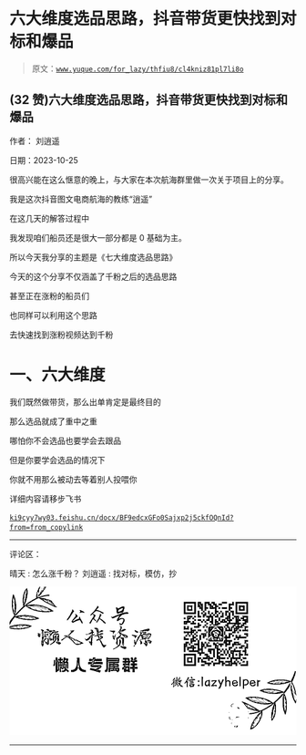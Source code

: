 # 六大维度选品思路，抖音带货更快找到对标和爆品

> 原文：[`www.yuque.com/for_lazy/thfiu8/cl4kniz81pl7li8o`](https://www.yuque.com/for_lazy/thfiu8/cl4kniz81pl7li8o)

## (32 赞)六大维度选品思路，抖音带货更快找到对标和爆品

作者： 刘逍遥

日期：2023-10-25

很高兴能在这么惬意的晚上，与大家在本次航海群里做一次关于项目上的分享。

我是这次抖音图文电商航海的教练“逍遥”

在这几天的解答过程中

我发现咱们船员还是很大一部分都是 0 基础为主。

所以今天我分享的主题是《七大维度选品思路》

今天的这个分享不仅涵盖了千粉之后的选品思路

甚至正在涨粉的船员们

也同样可以利用这个思路

去快速找到涨粉视频达到千粉

# 一、六大维度

我们既然做带货，那么出单肯定是最终目的

那么选品就成了重中之重

哪怕你不会选品也要学会去跟品

但是你要学会选品的情况下

你就不用那么被动去等着别人投喂你

详细内容请移步飞书

[`ki9cyy7wy03.feishu.cn/docx/BF9edcxGFo0Sajxp2j5ckfOQnId?from=from_copylink`](https://ki9cyy7wy03.feishu.cn/docx/BF9edcxGFo0Sajxp2j5ckfOQnId?from=from_copylink)

* * *

评论区：

晴天 : 怎么涨千粉？
刘逍遥 : 找对标，模仿，抄

![](img/1c37d505930596d12a88ab23e11aa07a.png)

* * *